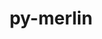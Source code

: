 ---
title: "py-merlin"
layout: cache
categories: [package, develop]
meta: {"compilers": ["gcc@7.5.0"], "num_specs": 10, "num_specs_by_stack": {"radiuss": 10, "root": 10}, "oss": ["ubuntu18.04"], "platforms": ["linux"], "stacks": ["radiuss", "root"], "targets": ["x86_64_v3"], "versions": ["1.10.3"]}
spec_details: [{"compiler": "gcc@7.5.0", "hash": "4dxh3dedsc6623ypzmr2u6jvjtw3vdxh", "os": "ubuntu18.04", "platform": "linux", "size": "-", "stacks": ["radiuss", "root"], "target": "x86_64_v3", "variants": ["build_system=python_pip"], "versions": ["1.10.3"]}, {"compiler": "gcc@7.5.0", "hash": "c4yvgnki6xxoyzxtkwbaelp34dp7kfyx", "os": "ubuntu18.04", "platform": "linux", "size": "-", "stacks": ["radiuss", "root"], "target": "x86_64_v3", "variants": ["build_system=python_pip"], "versions": ["1.10.3"]}, {"compiler": "gcc@7.5.0", "hash": "dusi7nbce3flbrlaiekfubioaccmoyjq", "os": "ubuntu18.04", "platform": "linux", "size": "-", "stacks": ["radiuss", "root"], "target": "x86_64_v3", "variants": ["build_system=python_pip"], "versions": ["1.10.3"]}, {"compiler": "gcc@7.5.0", "hash": "fnrhkojxvxp6vgexukfvlcfodjoiz7tx", "os": "ubuntu18.04", "platform": "linux", "size": "-", "stacks": ["radiuss", "root"], "target": "x86_64_v3", "variants": ["build_system=python_pip"], "versions": ["1.10.3"]}, {"compiler": "gcc@7.5.0", "hash": "frfdkv5iezz33z7cgg2cxrnuimm63lzf", "os": "ubuntu18.04", "platform": "linux", "size": "-", "stacks": ["radiuss", "root"], "target": "x86_64_v3", "variants": ["build_system=python_pip"], "versions": ["1.10.3"]}, {"compiler": "gcc@7.5.0", "hash": "hjdceb5cp2fvfkjelgvwppwupn64ns32", "os": "ubuntu18.04", "platform": "linux", "size": "-", "stacks": ["radiuss", "root"], "target": "x86_64_v3", "variants": ["build_system=python_pip"], "versions": ["1.10.3"]}, {"compiler": "gcc@7.5.0", "hash": "ihguw6sgphh7hy3saeidqc7wnnmi3pl5", "os": "ubuntu18.04", "platform": "linux", "size": "-", "stacks": ["radiuss", "root"], "target": "x86_64_v3", "variants": ["build_system=python_pip"], "versions": ["1.10.3"]}, {"compiler": "gcc@7.5.0", "hash": "ipafqfjn2iy3wwz2jaj6yngbl4rk5vq5", "os": "ubuntu18.04", "platform": "linux", "size": "-", "stacks": ["radiuss", "root"], "target": "x86_64_v3", "variants": ["build_system=python_pip"], "versions": ["1.10.3"]}, {"compiler": "gcc@7.5.0", "hash": "jxb63m3ea5tnxike6mkmi4jp3myg22w4", "os": "ubuntu18.04", "platform": "linux", "size": "-", "stacks": ["radiuss", "root"], "target": "x86_64_v3", "variants": ["build_system=python_pip"], "versions": ["1.10.3"]}, {"compiler": "gcc@7.5.0", "hash": "k5a2dkzynwx3mxm327snw24rxmds3icn", "os": "ubuntu18.04", "platform": "linux", "size": "-", "stacks": ["radiuss", "root"], "target": "x86_64_v3", "variants": ["build_system=python_pip"], "versions": ["1.10.3"]}]
---